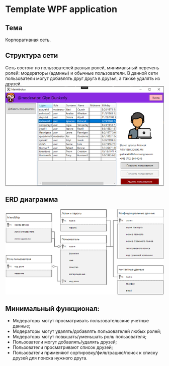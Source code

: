 # Template WPF application
## Тема 
Корпоративная сеть.
## Структура сети
Сеть состоит из пользователей разных ролей, минимальный перечень ролей: модераторы (админы) и обычные пользователи. 
В данной сети пользователи могут добавлять друг друга в друзья, а также удалять из друзей.
![ui](./doc-files/scrin/usercardwidget.PNG)

## ERD диаграмма
![erd](./dia-pic/erd-dia.png)

## Минимальный функционал:
 - Модераторы могут просматривать пользовательские учетные данные;
 - Модераторы могут удалять/добавлять пользователей любых ролей;
 - Модераторы могут повышать/уменьшать роль пользователя;
 - Пользователи могут добавлять/удалять друзей;
 - Пользователи просматривают список друзей;
 - Пользователи применяют сортировку/фильтрацию/поиск к списку друзей для поиска нужного друга.
